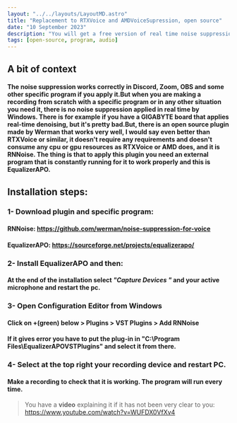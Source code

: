 ```yaml
---
layout: "../../layouts/LayoutMD.astro"
title: "Replacement to RTXVoice and AMDVoiceSupression, open source"
date: "10 September 2023"
description: "You will get a free version of real time noise suppression which is very useful if you don't have a good microphone."
tags: [open-source, program, audio]
---
```


## A bit of context

#### The **noise suppression** works correctly in Discord, Zoom, OBS and some other specific program if you apply it.But when you are making a recording from scratch with a specific program or in any other situation you need it, there is no noise suppression applied in real time by Windows. There is for example if you have a GIGABYTE board that applies real-time denoising, but it's pretty bad.But, there is an open source plugin made by Werman that works very well, I would say even better than RTXVoice or similar, it doesn't require any requirements and doesn't consume any cpu or gpu resources as RTXVoice or AMD does, and it is **RNNoise**. The thing is that to apply this plugin you need an external program that is constantly running for it to work properly and this is **EqualizerAPO**.



## Installation steps:
### 1- Download plugin and specific program:

#### **RNNoise**: https://github.com/werman/noise-suppression-for-voice
#### **EqualizerAPO**: https://sourceforge.net/projects/equalizerapo/

### 2- Install EqualizerAPO and then:

#### At the end of the installation select *"Capture Devices "* and your active microphone and restart the pc.

### 3- Open Configuration Editor from Windows

#### Click on +(green) below > Plugins > VST Plugins > Add RNNoise

#### If it gives error you have to put the plug-in in "C:\Program Files\EqualizerAPOVSTPlugins" and select it from there.

### 4- Select at the top right your recording device and restart PC. 
#### Make a recording to check that it is working. The program will run every time.

>You have a **video** explaining it if it has not been very clear to you: https://www.youtube.com/watch?v=WUFDX0VfXv4